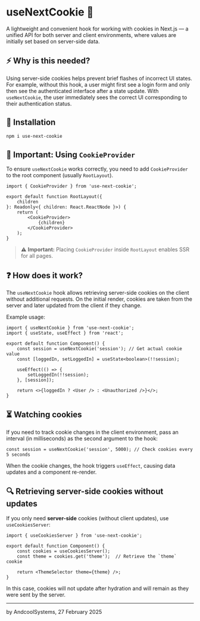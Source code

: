 # useNextCookie 🍪

A lightweight and convenient hook for working with cookies in Next.js — a unified API for both server and client environments, where values are initially set based on server-side data.

## ⚡️ Why is this needed?

Using server-side cookies helps prevent brief flashes of incorrect UI states. For example, without this hook, a user might first see a login form and only then see the authenticated interface after a state update. With `useNextCookie`, the user immediately sees the correct UI corresponding to their authentication status.

## 🚀 Installation

```sh
npm i use-next-cookie
```

## 🔴 Important: Using `CookieProvider`

To ensure `useNextCookie` works correctly, you need to add `CookieProvider` to the root component (usually `RootLayout`).

```tsx
import { CookieProvider } from 'use-next-cookie';

export default function RootLayout({
    children
}: Readonly<{ children: React.ReactNode }>) {
    return (
        <CookieProvider>
            {children}
        </CookieProvider>
    );
}
```

> ⚠️ **Important:** Placing `CookieProvider` inside `RootLayout` enables SSR for all pages.

## ❓ How does it work?

The `useNextCookie` hook allows retrieving server-side cookies on the client without additional requests. On the initial render, cookies are taken from the server and later updated from the client if they change.

Example usage:

```tsx
import { useNextCookie } from 'use-next-cookie';
import { useState, useEffect } from 'react';

export default function Component() {
    const session = useNextCookie('session'); // Get actual cookie value
    const [loggedIn, setLoggedIn] = useState<boolean>(!!session);

    useEffect(() => {
        setLoggedIn(!!session);
    }, [session]);

    return <>{loggedIn ? <User /> : <Unauthorized />}</>;
}
```

## ⏳ Watching cookies

If you need to track cookie changes in the client environment, pass an interval (in milliseconds) as the second argument to the hook:

```tsx
const session = useNextCookie('session', 5000); // Check cookies every 5 seconds
```

When the cookie changes, the hook triggers `useEffect`, causing data updates and a component re-render.

## 🔍 Retrieving server-side cookies without updates

If you only need **server-side** cookies (without client updates), use `useCookiesServer`:

```tsx
import { useCookiesServer } from 'use-next-cookie';

export default function Component() {
    const cookies = useCookiesServer();
    const theme = cookies.get('theme');  // Retrieve the `theme` cookie

    return <ThemeSelector theme={theme} />;
}
```

In this case, cookies will not update after hydration and will remain as they were sent by the server.

---

by AndcoolSystems, 27 February 2025

